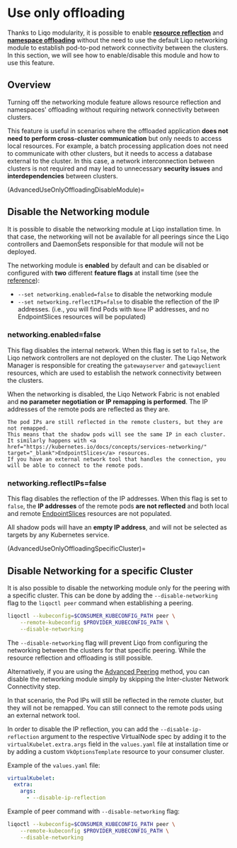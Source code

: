 # Use only offloading

Thanks to Liqo modularity, it is possible to enable [**resource reflection**](/usage/reflection) and [**namespace offloading**](/usage/namespace-offloading) without the need to use the default Liqo networking module to establish pod-to-pod network connectivity between the clusters.
In this section, we will see how to enable/disable this module and how to use this feature.

## Overview

Turning off the networking module feature allows resource reflection and namespaces' offloading without requiring network connectivity between clusters.

This feature is useful in scenarios where the offloaded application **does not need to perform cross-cluster communication** but only needs to access local resources.
For example, a batch processing application does not need to communicate with other clusters, but it needs to access a database external to the cluster.
In this case, a network interconnection between clusters is not required and may lead to unnecessary **security issues** and **interdependencies** between clusters.

(AdvancedUseOnlyOffloadingDisableModule)=

## Disable the Networking module

It is possible to disable the networking module at Liqo installation time. In that case, the networking will not be available for all peerings since the Liqo controllers and DaemonSets responsible for that module will not be deployed.

The networking module is **enabled** by default and can be disabled or configured with **two** different **feature flags** at install time (see the [reference](/installation/install.md)):

* `--set networking.enabled=false` to disable the networking module
* `--set networking.reflectIPs=false` to disable the reflection of the IP addresses. (i.e., you will find Pods with `None` IP addresses, and no EndpointSlices resources will be populated)

### networking.enabled=false

This flag disables the internal network.
When this flag is set to `false`, the Liqo network controllers are not deployed on the cluster.
The Liqo Network Manager is responsible for creating the `gatewayserver` and `gatewayclient` resources, which are used to establish the network connectivity between the clusters.

When the networking is disabled, the Liqo Network Fabric is not enabled and **no parameter negotiation or IP remapping is performed**.
The IP addresses of the remote pods are reflected as they are.

```{admonition} Note
The pod IPs are still reflected in the remote clusters, but they are not remapped.
This means that the shadow pods will see the same IP in each cluster.
It similarly happens with <a href="https://kubernetes.io/docs/concepts/services-networking/" target="_blank">EndpointSlices</a> resources.
If you have an external network tool that handles the connection, you will be able to connect to the remote pods.
```

### networking.reflectIPs=false

This flag disables the reflection of the IP addresses.
When this flag is set to `false`, the **IP addresses** of the remote pods **are not reflected** and both local and remote <a href="https://kubernetes.io/docs/concepts/services-networking/" target="_blank">EndpointSlices</a> resources are not populated.

All shadow pods will have an **empty IP address**, and will not be selected as targets by any Kubernetes service.

(AdvancedUseOnlyOffloadingSpecificCluster)=

## Disable Networking for a specific Cluster

It is also possible to disable the networking module only for the peering with a specific cluster.
This can be done by adding the `--disable-networking` flag to the `liqoctl peer` command when establishing a peering.

```bash
liqoctl --kubeconfig=$CONSUMER_KUBECONFIG_PATH peer \
    --remote-kubeconfig $PROVIDER_KUBECONFIG_PATH \
    --disable-networking
```

The `--disable-networking` flag will prevent Liqo from configuring the networking between the clusters for that specific peering. While the resource reflection and offloading is still possible.

Alternatively, if you are using the [Advanced Peering](/advanced/manual-peering) method, you can disable the networking module simply by skipping the Inter-cluster Network Connectivity step.

In that scenario, the Pod IPs will still be reflected in the remote cluster, but they will not be remapped. You can still connect to the remote pods using an external network tool.

In order to disable the IP reflection, you can add the `--disable-ip-reflection` argument to the respective VirtualNode spec by adding it to the `virtualKubelet.extra.args` field in the `values.yaml` file at installation time or by adding a custom `VkOptionsTemplate` resource to your consumer cluster.

Example of the `values.yaml` file:

```yaml
virtualKubelet:
  extra:
    args:
      - --disable-ip-reflection
```

Example of peer command with `--disable-networking` flag:

```bash
liqoctl --kubeconfig=$CONSUMER_KUBECONFIG_PATH peer \
    --remote-kubeconfig $PROVIDER_KUBECONFIG_PATH \
    --disable-networking
```
